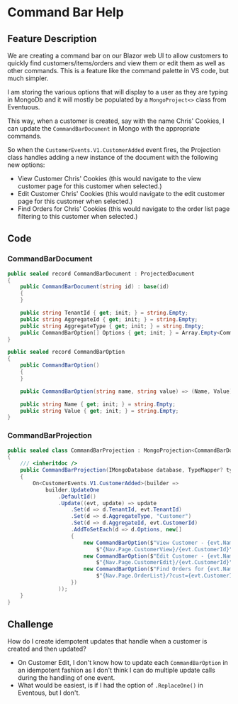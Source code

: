 # Command Bar Help #

## Feature Description ##
We are creating a command bar on our Blazor web UI to allow customers to quickly find customers/items/orders and view them or edit them as well as other commands.  This is a feature like the command palette in VS code, but much simpler.

I am storing the various options that will display to a user as they are typing in MongoDb and it will mostly be populated by a `MongoProject<>` class from Eventuous.

This way, when a customer is created, say with the name Chris' Cookies, I can update the `CommandBarDocument` in Mongo with the appropriate commands.

So when the `CustomerEvents.V1.CustomerAdded` event fires, the Projection class handles adding a new instance of the document with the following new options:
* View Customer Chris' Cookies (this would navigate to the view customer page for this customer when selected.)
* Edit Customer Chris' Cookies (this would navigate to the edit customer page for this customer when selected.)
* Find Orders for Chris' Cookies (this would navigate to the order list page filtering to this customer when selected.)


## Code ##
### CommandBarDocument ###
```csharp
public sealed record CommandBarDocument : ProjectedDocument
{
    public CommandBarDocument(string id) : base(id)
    {
    }

    public string TenantId { get; init; } = string.Empty;
    public string AggregateId { get; init; } = string.Empty;
    public string AggregateType { get; init; } = string.Empty;
    public CommandBarOption[] Options { get; init; } = Array.Empty<CommandBarOption>();
}

public sealed record CommandBarOption
{
    public CommandBarOption()
    {
    }

    public CommandBarOption(string name, string value) => (Name, Value) = (name, value);

    public string Name { get; init; } = string.Empty;
    public string Value { get; init; } = string.Empty;
}
```

### CommandBarProjection ###
```csharp
public sealed class CommandBarProjection : MongoProjection<CommandBarDocument>
{
    /// <inheritdoc />
    public CommandBarProjection(IMongoDatabase database, TypeMapper? typeMap = null) : base(database, typeMap)
    {
        On<CustomerEvents.V1.CustomerAdded>(builder =>
            builder.UpdateOne
                .DefaultId()
                .Update((evt, update) => update
                    .Set(d => d.TenantId, evt.TenantId)
                    .Set(d => d.AggregateType, "Customer")
                    .Set(d => d.AggregateId, evt.CustomerId)
                    .AddToSetEach(d => d.Options, new[]
                    {
                        new CommandBarOption($"View Customer - {evt.Name}",
                            $"{Nav.Page.CustomerView}/{evt.CustomerId}"),
                        new CommandBarOption($"Edit Customer - {evt.Name}",
                            $"{Nav.Page.CustomerEdit}/{evt.CustomerId}"),
                        new CommandBarOption($"Find Orders for {evt.Name}",
                            $"{Nav.Page.OrderList}/?cust={evt.CustomerId}")
                    })
                ));
    }
}
```

## Challenge ##

How do I create idempotent updates that handle when a customer is created and then updated?

* On Customer Edit, I don't know how to update each `CommandBarOption` in an idempotent fashion as 
 I don't think I can do multiple update calls during the handling of one event.
* What would be easiest, is if I had the option of `.ReplaceOne()` in Eventous, but I don't.